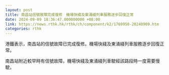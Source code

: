 ```yaml
---
layout: post
title: 南昌站信號故障完成復修　機場快綫及東涌綫列車服務逐步回復正常
date: 2024-09-09 18:36:47.000000000 +08:00
link: https://news.rthk.hk/rthk/ch/component/k2/1769950-20240909.htm
categories: rthk
---
```


港鐵表示，南昌站的信號故障已完成復修。機場快綫及東涌綫列車服務逐步回復正常。

南昌站附近較早時有信號故障，機場快綫及東涌綫列車駛經該路段時一度需要慢駛。
